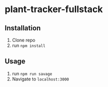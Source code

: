# plant-tracker-fullstack
## Installation

1. Clone repo
2. run `npm install`

## Usage

1. run `npm run savage`
2. Navigate to `localhost:3000`

